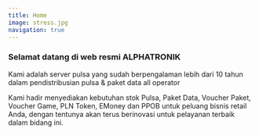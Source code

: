 ```yaml
---
title: Home
image: stress.jpg
navigation: true
---
```


### **Selamat datang di web resmi ALPHATRONIK**

Kami adalah server pulsa yang sudah berpengalaman lebih dari 10 tahun dalam pendistribusian pulsa & paket data all operator

Kami hadir menyediakan kebutuhan stok Pulsa, Paket Data, Voucher Paket, 
Voucher Game, PLN Token, EMoney dan PPOB untuk peluang bisnis retail Anda,
dengan tentunya akan terus berinovasi untuk pelayanan terbaik dalam bidang ini.

